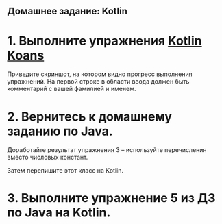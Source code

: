 ## Домашнее задание: Kotlin
# 1.	Выполните упражнения [Kotlin Koans](https://play.kotlinlang.org/koans/overview)
Приведите скриншот, на котором видно прогресс выполнения упражнений. На первой строке в области ввода должен быть комментарий с вашей фамилией и именем.
 
# 2.	Вернитесь к домашнему заданию по Java. 
Доработайте результат упражнения 3 – используйте перечисления вместо числовых констант.

Затем перепишите этот класс на Kotlin.

# 3.	Выполните упражнение 5 из ДЗ по Java на Kotlin. 
